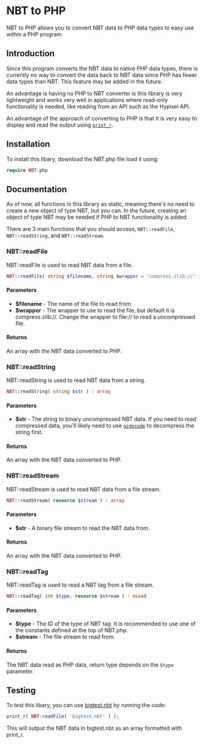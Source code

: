 # NBT to PHP

NBT to PHP allows you to convert NBT data to PHP data types to easy use within a PHP program.

## Introduction

Since this program converts the NBT data to native PHP data types, there is currently no way to convert the data back to NBT data since PHP has fewer data types than NBT. This feature may be added in the future.

An advantage is having no PHP to NBT converter is this library is very lightweight and works very well in applications where read-only functionality is needed, like reading from an API such as the Hypixel API.

An advantage of the approach of converting to PHP is that it is very easy to display and read the output using [`print_r`](https://www.php.net/manual/en/function.print-r.php).
## Installation

To install this libary, download the NBT.php file load it using:
```php
require NBT.php
```

## Documentation

As of now, all functions in this library as static, meaning there's no need to create a new object of type NBT, but you can. In the future, creating an object of type NBT may be needed if PHP to NBT functionality is added.

There are 3 main functions that you should access, `NBT::readFile`, `NBT::readString`, and `NBT::readStream`.

### NBT::readFile

NBT::readFile is used to read NBT data from a file.

```php
NBT::readFile( string $filename, string $wrapper = 'compress.zlib://' ) : array
```

#### Parameters
* **$filename** - The name of the file to read from
* **$wrapper** - The wrapper to use to read the file, but default it is compress.zlib://. Change the wrapper to file:// to  read a uncompressed file.

#### Returns
An array with the NBT data converted to PHP.

### NBT::readString

NBT::readString is used to read NBT data from a string.

```php
NBT::readString( string $str ) : array
```

#### Parameters
* **$str** - The string to binary uncompressed NBT data. If you need to read compressed data, you'll likely need to use [`gzdecode`](https://www.php.net/manual/en/function.gzdecode) to decompress the string first.

#### Returns
An array with the NBT data converted to PHP.

### NBT::readStream

NBT::readStream is used to read NBT data from a file stream.

```php
NBT::readStream( resource $stream ) : array
```

#### Parameters
* **$str** - A binary file stream to read the NBT data from.

#### Returns
An array with the NBT data converted to PHP.

### NBT::readTag

NBT::readTag is used to read a NBT tag from a file stream.

```php
NBT::readTag( int $type, resource $stream ) : mixed
```

#### Parameters
* **$type** - The ID of the type of NBT tag. It is recommended to use one of the constants defined at the top of NBT.php.
* **$stream** - The file stream to read from.

#### Returns
The NBT data read as PHP data, return type depends on the `$type` parameter.

## Testing

To test this libary, you can use [bigtest.nbt](https://github.com/TheFrozenFire/PHP-NBT-Decoder-Encoder/blob/master/bigtest.nbt) by running the code:
```php
print_r( NBT:readFile( 'bigtest.nbt' ) );
```
This will output the NBT data in bigtest.nbt as an array formatted with print_r.
